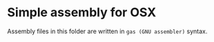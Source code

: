 # Simple assembly for OSX

Assembly files in this folder are written in `gas (GNU assembler)` syntax.

